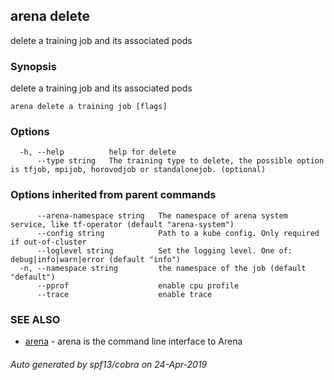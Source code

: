 ## arena delete

delete a training job and its associated pods

### Synopsis

delete a training job and its associated pods

```
arena delete a training job [flags]
```

### Options

```
  -h, --help          help for delete
      --type string   The training type to delete, the possible option is tfjob, mpijob, horovodjob or standalonejob. (optional)
```

### Options inherited from parent commands

```
      --arena-namespace string   The namespace of arena system service, like tf-operator (default "arena-system")
      --config string            Path to a kube config. Only required if out-of-cluster
      --loglevel string          Set the logging level. One of: debug|info|warn|error (default "info")
  -n, --namespace string         the namespace of the job (default "default")
      --pprof                    enable cpu profile
      --trace                    enable trace
```

### SEE ALSO

* [arena](arena.md)	 - arena is the command line interface to Arena

###### Auto generated by spf13/cobra on 24-Apr-2019
